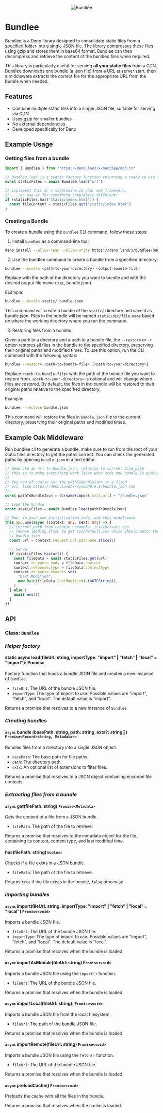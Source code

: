<p align="center">
<img src="https://cdn.jsdelivr.net/gh/hexagon/bundlee@main/docs/bundlee.png?v2" alt="Bundlee">
</p>

# Bundlee

Bundlee is a Deno library designed to consolidate static files from a specified folder into a single JSON file. The library compresses these files using gzip and stores them in base64 format. Bundlee
can then decompress and retrieve the content of the bundled files when required.

This library is particularly useful for serving **all your static files** from a CDN. Bundlee downloads one bundle (a json file) from a URL at server start, then a middleware extracts the correct file
for the appropriate URL from the bundle when needed.

## Features

- Combine multiple static files into a single JSON file, suitable for serving via CDN
- Uses gzip for smaller bundles
- No external dependencies
- Developed specifically for Deno

## Example Usage

### Getting files from a bundle

```typescript
import { Bundlee } from "https://deno.land/x/bundlee/mod.ts"

// Bundlee.load is a static factory function returning a ready to use instance
const staticFiles = await Bundlee.load("url")

// Implement this in a middleware in your web framework,
// ... or use it for something completely different!
if (staticFiles.has("static/index.html")) {
  const fileContent = staticFiles.get("static/index.html")
}
```

### Creating a Bundle

To create a bundle using the `bundlee` CLI command, follow these steps:

1. Install `bundlee` as a command-line tool:

```sh
deno install --allow-read --allow-write https://deno.land/x/bundlee/bundlee.ts
```

2. Use the bundlee command to create a bundle from a specified directory:

```sh
bundlee --bundle <path-to-your-directory> <output-bundle-file>
```

Replace <path-to-your-directory> with the path of the directory you want to bundle and <output-bundle-file> with the desired output file name (e.g., bundle.json).

Example:

```sh
bundlee --bundle static/ bundle.json
```

This command will create a bundle of the `static/` directory and save it as bundle.json. Files in the bundle will be named `static/dir/file.name` based on where the working directory where you ran the
command.

3. Restoring files from a bundle:

Given a path to a directory and a path to a bundle file, the `--restore` or `-r` option restores all files in the bundle to the specified directory, preserving their original paths and modified times.
To use this option, run the CLI command with the following syntax:

```sh
bundlee --restore <path-to-bundle-file> [<path-to-your-directory>]
```

Replace `<path-to-bundle-file>` with the path of the bundle file you want to restore from. `<path-to-your-directory>` is optional and will change where files are restored. By default, the files in the
bundle will be restored to their original paths relative to the specified directory.

Example:

```sh
bundlee --restore bundle.json
```

This command will restore the files in `bundle.json` file to the current directory, preserving their original paths and modified times.

## Example Oak Middleware

Run bundlee cli to generate a bundle, make sure to run from the root of your static files directory to get the paths correct. You can check the generated paths by opening `bundle.json` in a text
editor.

```ts
// Generate an url to bundle.json, relative to current file path
// this is to make everything work later when code and bundle is published to a cdn.
//
// You can of course set the pathToBundleJson to a fixed
// url, like https://deno.land/x/mymod@0.0.1/bundle.json too
//
const pathToBundleJson = dirname(import.meta.url) + "/bundle.json"

// Load the bundle
const staticFiles = await Bundlee.load(pathToBundleJson)

// Now, in your oak initialization code, add this middleware
this.app.use(async (context: any, next: any) => {
  // Extract path from request, example: /css/default.css
  // remove leading slash to get css/default.css which should match the name in
  // bundle.json
  const url = context.request.url.pathname.slice(1)

  // Serve!
  if (staticFiles.has(url)) {
    const fileData = await staticFiles.get(url)
    context.response.body = fileData.content
    context.response.type = fileData.contentType
    context.response.headers.set(
      "Last-Modified",
      new Date(fileData.lastModified).toUTCString(),
    )
  } else {
    await next()
  }
})
```

## API

### Class: `Bundlee`

### _Helper factory_

#### static async **load**(fileUrl: string, importType: "import" | "fetch" | "local" = "import"): Promise<Bundlee>

Factory function that loads a bundle JSON file and creates a new instance of `Bundlee`.

- `fileUrl`: The URL of the bundle JSON file.
- `importType`: The type of import to use. Possible values are "import", "fetch", and "local". The default value is "import".

Returns a promise that resolves to a new instance of `Bundlee`.

### _Creating bundles_

#### `async` **bundle** (basePath: string, path: string, exts?: string[]) `Promise<Record<string, Metadata>>`

Bundles files from a directory into a single JSON object.

- `basePath`: The base path for file paths.
- `path`: The directory path.
- `exts`: An optional list of extensions to filter files.

Returns a promise that resolves to a JSON object containing encoded file contents.

### _Extracting files from a bundle_

#### `async` **get**(filePath: string) `Promise<Metadata>`

Gets the content of a file from a JSON bundle.

- `filePath`: The path of the file to retrieve.

Returns a promise that resolves to the metadata object for the file, containing its content, content type, and last modified time.

#### **has**(filePath: string) `boolean`

Checks if a file exists in a JSON bundle.

- `filePath`: The path of the file to retrieve.

Returns `true` if the file exists in the bundle, `false` otherwise.

### _Importing bundles_

#### `async` **import**(fileUrl: string, importType: "import" | "fetch" | "local" = "local") `Promise<void>`

Imports a bundle JSON file.

- `fileUrl`: The URL of the bundle JSON file.
- `importType`: The type of import to use. Possible values are "import", "fetch", and "local". The default value is "local".

Returns a promise that resolves when the bundle is loaded.

#### `async` **importAsModule**(fileUrl: string) `Promise<void>`

Imports a bundle JSON file using the `import()` function.

- `fileUrl`: The URL of the bundle JSON file.

Returns a promise that resolves when the bundle is loaded.

#### `async` **importLocal**(fileUrl: string): `Promise<void>`

Imports a bundle JSON file from the local filesystem.

- `fileUrl`: The path of the bundle JSON file.

Returns a promise that resolves when the bundle is loaded.

#### `async` **importRemote**(fileUrl: string) `Promise<void>`

Imports a bundle JSON file using the `fetch()` function.

- `fileUrl`: The URL of the bundle JSON file.

Returns a promise that resolves when the bundle is loaded.

#### `async` **preloadCache**() `Promise<void>`

Preloads the cache with all the files in the bundle.

Returns a promise that resolves when the cache is loaded.
